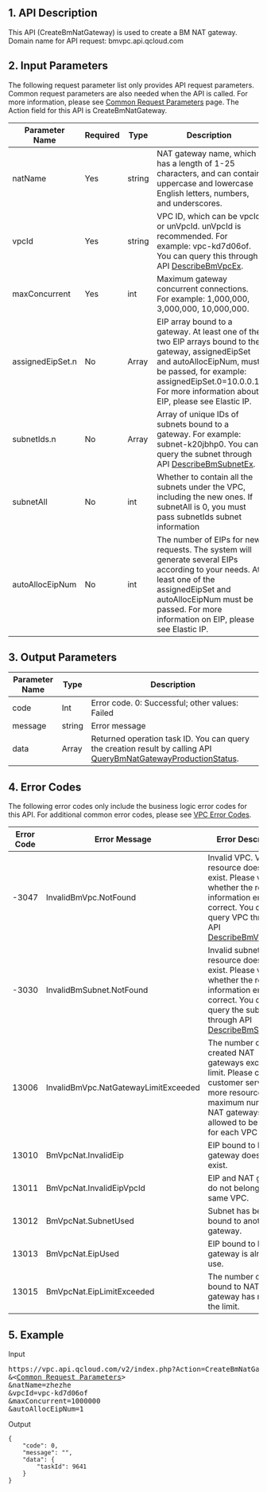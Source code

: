## 1. API Description
This API (CreateBmNatGateway) is used to create a BM NAT gateway.  
Domain name for API request: bmvpc.api.qcloud.com


## 2. Input Parameters
The following request parameter list only provides API request parameters. Common request parameters are also needed when the API is called. For more information, please see <a href="/doc/api/372/4153" title="Common Request Parameters">Common Request Parameters</a> page. The Action field for this API is CreateBmNatGateway.

| Parameter Name | Required | Type | Description |
|---------|---------|---------|---------|
| natName | Yes | string | NAT gateway name, which has a length of 1-25 characters, and can contain uppercase and lowercase English letters, numbers, and underscores.  |
| vpcId | Yes | string | VPC ID, which can be vpcId or unVpcId. unVpcId is recommended. For example: vpc-kd7d06of. You can query this through API <a href="https://www.qcloud.com/document/api/386/6646" title="DescribeBmVpcEx">DescribeBmVpcEx</a>.  |
| maxConcurrent | Yes | int | Maximum gateway concurrent connections. For example: 1,000,000, 3,000,000, 10,000,000.  |
| assignedEipSet.n | No | Array | EIP array bound to a gateway. At least one of the two EIP arrays bound to the gateway, assignedEipSet and autoAllocEipNum, must be passed, for example: assignedEipSet.0=10.0.0.1. For more information about EIP, please see Elastic IP. |
| subnetIds.n | No | Array | Array of unique IDs of subnets bound to a gateway. For example: subnet-k20jbhp0. You can query the subnet through API <a href="https://www.qcloud.com/document/api/386/6648" title="DescribeBmSubnetEx">DescribeBmSubnetEx</a>. |
| subnetAll | No | int | Whether to contain all the subnets under the VPC, including the new ones. If subnetAll is 0, you must pass subnetIds subnet information |
| autoAllocEipNum | No | int | The number of EIPs for new requests. The system will generate several EIPs according to your needs. At least one of the assignedEipSet and autoAllocEipNum must be passed. For more information on EIP, please see Elastic IP.  |



## 3. Output Parameters

| Parameter Name | Type | Description |
|---------|---------|---------|
| code | Int | Error code. 0: Successful; other values: Failed |
| message | string | Error message |
| data | Array | Returned operation task ID. You can query the creation result by calling API <a href="" title="QueryBmNatGatewayProductionStatus">QueryBmNatGatewayProductionStatus</a>. |

## 4. Error Codes
The following error codes only include the business logic error codes for this API. For additional common error codes, please see <a href="https://www.qcloud.com/doc/api/245/4924" title="VPC Error Codes">VPC Error Codes</a>.
 
| Error Code | Error Message | Error Description |
|---------|---------|---------|
| -3047 | InvalidBmVpc.NotFound | Invalid VPC. VPC resource does not exist. Please verify whether the resource information entered is correct. You can query VPC through API <a href="https://www.qcloud.com/document/api/386/6646" title="DescribeBmVpcEx">DescribeBmVpcEx</a>.  |
| -3030 | InvalidBmSubnet.NotFound | Invalid subnet. Subnet resource does not exist. Please verify whether the resource information entered is correct. You can query the subnet through API <a href="https://www.qcloud.com/document/api/386/6648" title="DescribeBmSubnetEx">DescribeBmSubnetEx</a>.  |
| 13006 | InvalidBmVpc.NatGatewayLimitExceeded |The number of created NAT gateways exceeds the limit. Please contact customer service for more resources. The maximum number of NAT gateways allowed to be created for each VPC is 5. |
| 13010 | BmVpcNat.InvalidEip | EIP bound to NAT gateway does not exist.  |
| 13011 | BmVpcNat.InvalidEipVpcId | EIP and NAT gateway do not belong to the same VPC.  |
| 13012 | BmVpcNat.SubnetUsed | Subnet has been bound to another NAT gateway.  |
| 13013 | BmVpcNat.EipUsed | EIP bound to NAT gateway is already in use.  |
| 13015 | BmVpcNat.EipLimitExceeded | The number of EIPs bound to NAT gateway has reached the limit.  |
## 5. Example
Input
<pre>
https://vpc.api.qcloud.com/v2/index.php?Action=CreateBmNatGateway
&<<a href="https://www.qcloud.com/doc/api/229/6976">Common Request Parameters</a>>
&natName=zhezhe
&vpcId=vpc-kd7d06of
&maxConcurrent=1000000
&autoAllocEipNum=1
</pre>
Output
```
{
	"code": 0,
	"message": "",
	"data": {
		"taskId": 9641
	}
}
```


